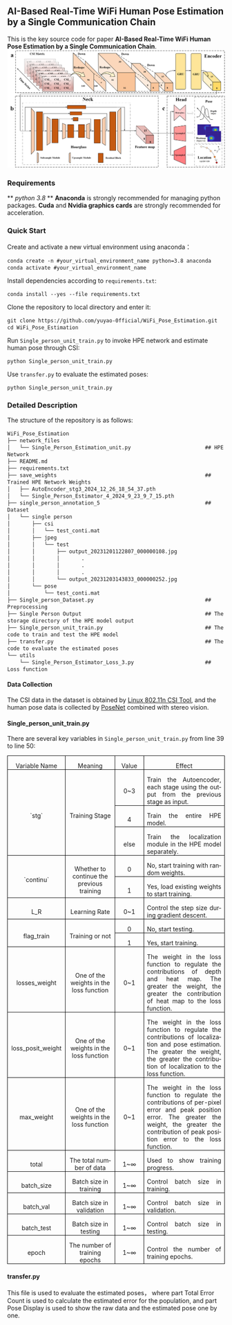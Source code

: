 ## **AI-Based Real-Time WiFi Human Pose Estimation by a Single Communication Chain**
This is the key source code for paper **AI-Based Real-Time WiFi Human Pose Estimation by a Single Communication Chain**.
![Network Design](https://github.com/yuyao-0fficial/WiFi_Pose_Estimation/blob/main/Network_Design.png "HPE Network Design")


### **Requirements**
** *python 3.8* **
**Anaconda** is strongly recommended for managing python packages.
**Cuda** and **Nvidia graphics cards** are strongly recommended for acceleration.

### **Quick Start**
Create and activate a new virtual environment using anaconda：
```
conda create -n #your_virtual_environment_name python=3.8 anaconda
conda activate #your_virtual_environment_name
```

Install dependencies according to `requirements.txt`:
```
conda install --yes --file requirements.txt
```

Clone the repository to local directory and enter it:
```
git clone https://github.com/yuyao-0fficial/WiFi_Pose_Estimation.git
cd WiFi_Pose_Estimation
```

Run `Single_person_unit_train.py` to invoke HPE network and estimate human pose through CSI:
```
python Single_person_unit_train.py
```

Use `transfer.py` to evaluate the estimated poses:
```
python Single_person_unit_train.py
```


### **Detailed Description**
The structure of the repository is as follows:
```
WiFi_Pose_Estimation
├── network_files
│   └── Single_Person_Estimation_unit.py                        ## HPE Network
├── README.md
├── requirements.txt
├── save_weights                                                ## Trained HPE Network Weights
│   ├── AutoEncoder_stg3_2024_12_26_18_54_37.pth
│   └── Single_Person_Estimator_4_2024_9_23_9_7_15.pth
├── single_person_annotation_5                                  ## Dataset
│   └── single person
│       ├── csi
│       │   └── test_conti.mat
│       ├── jpeg
│       │   └── test
│       │       ├── output_20231201122807_000000108.jpg
│       │       │       .
│       │       │       .
│       │       │       .
│       │       └── output_20231203143833_000000252.jpg
│       └── pose
│           └── test_conti.mat
├── Single_person_Dataset.py                                    ## Preprocessing
├── Single Person Output                                        ## The storage directory of the HPE model output
├── Single_person_unit_train.py                                 ## The code to train and test the HPE model
├── transfer.py                                                 ## The code to evaluate the estimated poses
└── utils
    └── Single_Person_Estimator_Loss_3.py                       ## Loss function
```

#### **Data Collection**
The CSI data in the dataset is obtained by [Linux 802.11n CSI Tool](https://github.com/spanev/linux-80211n-csitool), and the human pose data is collected by [PoseNet](https://github.com/mks0601/3DMPPE_POSENET_RELEASE) combined with stereo vision.

#### **Single_person_unit_train.py**
There are several key variables in `Single_person_unit_train.py` from line 39 to line 50: 
<table class="MsoNormalTable" border="0" cellspacing="0" cellpadding="0" style="border-collapse:collapse;mso-yfti-tbllook:1184;mso-padding-alt:0cm 0cm 0cm 0cm">
 <tbody><tr style="mso-yfti-irow:0;mso-yfti-firstrow:yes;height:12.45pt">
  <td width="123" valign="top" style="width:92.2pt;border:solid windowtext 1.0pt;
  padding:0cm 5.4pt 0cm 5.4pt;height:12.45pt">
  <p class="MsoNormal" align="center" style="margin-bottom:0cm;text-align:center;
  line-height:normal"><span lang="EN-US">Variable Name</span></p>
  </td>
  <td width="170" valign="top" style="width:127.55pt;border:solid windowtext 1.0pt;
  border-left:none;padding:0cm 5.4pt 0cm 5.4pt;height:12.45pt">
  <p class="MsoNormal" align="center" style="margin-bottom:0cm;text-align:center;
  line-height:normal"><span lang="EN-US">Meaning</span></p>
  </td>
  <td width="75" valign="top" style="width:56.3pt;border:solid windowtext 1.0pt;
  border-left:none;padding:0cm 5.4pt 0cm 5.4pt;height:12.45pt">
  <p class="MsoNormal" align="center" style="margin-bottom:0cm;text-align:center;
  line-height:normal"><span lang="EN-US">Value</span></p>
  </td>
  <td width="312" valign="top" style="width:233.85pt;border:solid windowtext 1.0pt;
  border-left:none;padding:0cm 5.4pt 0cm 5.4pt;height:12.45pt">
  <p class="MsoNormal" align="center" style="margin-bottom:0cm;text-align:center;
  line-height:normal"><span lang="EN-US">Effect</span></p>
  </td>
 </tr>
 <tr style="mso-yfti-irow:1;height:38.5pt">
  <td width="123" rowspan="3" style="width:92.2pt;border:solid windowtext 1.0pt;
  border-top:none;padding:0cm 5.4pt 0cm 5.4pt;height:38.5pt">
  <p class="MsoNormal" align="center" style="margin-bottom:0cm;text-align:center;
  line-height:normal"><span lang="EN-US">`stg`</span></p>
  </td>
  <td width="170" rowspan="3" style="width:127.55pt;border-top:none;border-left:
  none;border-bottom:solid windowtext 1.0pt;border-right:solid windowtext 1.0pt;
  padding:0cm 5.4pt 0cm 5.4pt;height:38.5pt">
  <p class="MsoNormal" align="center" style="margin-bottom:0cm;text-align:center;
  line-height:normal"><span lang="EN-US">Training Stage</span></p>
  </td>
  <td width="75" style="width:56.3pt;border-top:none;border-left:none;border-bottom:
  solid windowtext 1.0pt;border-right:solid windowtext 1.0pt;padding:0cm 5.4pt 0cm 5.4pt;
  height:38.5pt">
  <p class="MsoNormal" align="center" style="margin-bottom:0cm;text-align:center;
  line-height:normal"><span lang="EN-US">0~3</span></p>
  </td>
  <td width="312" style="width:233.85pt;border-top:none;border-left:none;
  border-bottom:solid windowtext 1.0pt;border-right:solid windowtext 1.0pt;
  padding:0cm 5.4pt 0cm 5.4pt;height:38.5pt">
  <p class="MsoNormal" style="margin-bottom:0cm;text-align:justify;text-justify:
  inter-ideograph;line-height:normal"><span lang="EN-US">Train the Autoencoder,
  each stage using the output from the previous stage as input.</span></p>
  </td>
 </tr>
 <tr style="mso-yfti-irow:2;height:12.45pt">
  <td width="75" style="width:56.3pt;border-top:none;border-left:none;border-bottom:
  solid windowtext 1.0pt;border-right:solid windowtext 1.0pt;padding:0cm 5.4pt 0cm 5.4pt;
  height:12.45pt">
  <p class="MsoNormal" align="center" style="margin-bottom:0cm;text-align:center;
  line-height:normal"><span lang="EN-US">4</span></p>
  </td>
  <td width="312" style="width:233.85pt;border-top:none;border-left:none;
  border-bottom:solid windowtext 1.0pt;border-right:solid windowtext 1.0pt;
  padding:0cm 5.4pt 0cm 5.4pt;height:12.45pt">
  <p class="MsoNormal" style="margin-bottom:0cm;text-align:justify;text-justify:
  inter-ideograph;line-height:normal"><span lang="EN-US">Train the entire HPE
  model.</span></p>
  </td>
 </tr>
 <tr style="mso-yfti-irow:3;height:12.45pt">
  <td width="75" style="width:56.3pt;border-top:none;border-left:none;border-bottom:
  solid windowtext 1.0pt;border-right:solid windowtext 1.0pt;padding:0cm 5.4pt 0cm 5.4pt;
  height:12.45pt">
  <p class="MsoNormal" align="center" style="margin-bottom:0cm;text-align:center;
  line-height:normal"><span lang="EN-US">else</span></p>
  </td>
  <td width="312" style="width:233.85pt;border-top:none;border-left:none;
  border-bottom:solid windowtext 1.0pt;border-right:solid windowtext 1.0pt;
  padding:0cm 5.4pt 0cm 5.4pt;height:12.45pt">
  <p class="MsoNormal" style="margin-bottom:0cm;text-align:justify;text-justify:
  inter-ideograph;line-height:normal"><span lang="EN-US">Train the localization
  module in the HPE model separately.</span></p>
  </td>
 </tr>
 <tr style="mso-yfti-irow:4;height:12.45pt">
  <td width="123" rowspan="2" style="width:92.2pt;border:solid windowtext 1.0pt;
  border-top:none;padding:0cm 5.4pt 0cm 5.4pt;height:12.45pt">
  <p class="MsoNormal" align="center" style="margin-bottom:0cm;text-align:center;
  line-height:normal"><span lang="EN-US">`<span class="SpellE">continu</span>`</span></p>
  </td>
  <td width="170" rowspan="2" style="width:127.55pt;border-top:none;border-left:
  none;border-bottom:solid windowtext 1.0pt;border-right:solid windowtext 1.0pt;
  padding:0cm 5.4pt 0cm 5.4pt;height:12.45pt">
  <p class="MsoNormal" align="center" style="margin-bottom:0cm;text-align:center;
  line-height:normal"><span lang="EN-US">Whether to continue the previous
  training</span></p>
  </td>
  <td width="75" style="width:56.3pt;border-top:none;border-left:none;border-bottom:
  solid windowtext 1.0pt;border-right:solid windowtext 1.0pt;padding:0cm 5.4pt 0cm 5.4pt;
  height:12.45pt">
  <p class="MsoNormal" align="center" style="margin-bottom:0cm;text-align:center;
  line-height:normal"><span lang="EN-US">0</span></p>
  </td>
  <td width="312" style="width:233.85pt;border-top:none;border-left:none;
  border-bottom:solid windowtext 1.0pt;border-right:solid windowtext 1.0pt;
  padding:0cm 5.4pt 0cm 5.4pt;height:12.45pt">
  <p class="MsoNormal" style="margin-bottom:0cm;text-align:justify;text-justify:
  inter-ideograph;line-height:normal"><span lang="EN-US">No, start training with
  random weights.</span></p>
  </td>
 </tr>
 <tr style="mso-yfti-irow:5;height:12.45pt">
  <td width="75" style="width:56.3pt;border-top:none;border-left:none;border-bottom:
  solid windowtext 1.0pt;border-right:solid windowtext 1.0pt;padding:0cm 5.4pt 0cm 5.4pt;
  height:12.45pt">
  <p class="MsoNormal" align="center" style="margin-bottom:0cm;text-align:center;
  line-height:normal"><span lang="EN-US">1</span></p>
  </td>
  <td width="312" style="width:233.85pt;border-top:none;border-left:none;
  border-bottom:solid windowtext 1.0pt;border-right:solid windowtext 1.0pt;
  padding:0cm 5.4pt 0cm 5.4pt;height:12.45pt">
  <p class="MsoNormal" style="margin-bottom:0cm;text-align:justify;text-justify:
  inter-ideograph;line-height:normal"><span lang="EN-US">Yes, load existing
  weights to start training.</span></p>
  </td>
 </tr>
 <tr style="mso-yfti-irow:6;height:12.45pt">
  <td width="123" style="width:92.2pt;border:solid windowtext 1.0pt;border-top:
  none;padding:0cm 5.4pt 0cm 5.4pt;height:12.45pt">
  <p class="MsoNormal" align="center" style="margin-bottom:0cm;text-align:center;
  line-height:normal"><span lang="EN-US">L_R</span></p>
  </td>
  <td width="170" style="width:127.55pt;border-top:none;border-left:none;
  border-bottom:solid windowtext 1.0pt;border-right:solid windowtext 1.0pt;
  padding:0cm 5.4pt 0cm 5.4pt;height:12.45pt">
  <p class="MsoNormal" align="center" style="margin-bottom:0cm;text-align:center;
  line-height:normal"><span lang="EN-US">Learning Rate</span></p>
  </td>
  <td width="75" style="width:56.3pt;border-top:none;border-left:none;border-bottom:
  solid windowtext 1.0pt;border-right:solid windowtext 1.0pt;padding:0cm 5.4pt 0cm 5.4pt;
  height:12.45pt">
  <p class="MsoNormal" align="center" style="margin-bottom:0cm;text-align:center;
  line-height:normal"><span lang="EN-US">0~1</span></p>
  </td>
  <td width="312" style="width:233.85pt;border-top:none;border-left:none;
  border-bottom:solid windowtext 1.0pt;border-right:solid windowtext 1.0pt;
  padding:0cm 5.4pt 0cm 5.4pt;height:12.45pt">
  <p class="MsoNormal" style="margin-bottom:0cm;text-align:justify;text-justify:
  inter-ideograph;line-height:normal"><span lang="EN-US">Control the step size
  during gradient descent.</span></p>
  </td>
 </tr>
 <tr style="mso-yfti-irow:7;height:12.45pt">
  <td width="123" rowspan="2" style="width:92.2pt;border:solid windowtext 1.0pt;
  border-top:none;padding:0cm 5.4pt 0cm 5.4pt;height:12.45pt">
  <p class="MsoNormal" align="center" style="margin-bottom:0cm;text-align:center;
  line-height:normal"><span class="SpellE"><span lang="EN-US">flag_train</span></span></p>
  </td>
  <td width="170" rowspan="2" style="width:127.55pt;border-top:none;border-left:
  none;border-bottom:solid windowtext 1.0pt;border-right:solid windowtext 1.0pt;
  padding:0cm 5.4pt 0cm 5.4pt;height:12.45pt">
  <p class="MsoNormal" align="center" style="margin-bottom:0cm;text-align:center;
  line-height:normal"><span lang="EN-US">Training or not</span></p>
  </td>
  <td width="75" style="width:56.3pt;border-top:none;border-left:none;border-bottom:
  solid windowtext 1.0pt;border-right:solid windowtext 1.0pt;padding:0cm 5.4pt 0cm 5.4pt;
  height:12.45pt">
  <p class="MsoNormal" align="center" style="margin-bottom:0cm;text-align:center;
  line-height:normal"><span lang="EN-US">0</span></p>
  </td>
  <td width="312" style="width:233.85pt;border-top:none;border-left:none;
  border-bottom:solid windowtext 1.0pt;border-right:solid windowtext 1.0pt;
  padding:0cm 5.4pt 0cm 5.4pt;height:12.45pt">
  <p class="MsoNormal" style="margin-bottom:0cm;text-align:justify;text-justify:
  inter-ideograph;line-height:normal"><span lang="EN-US">No, start testing.</span></p>
  </td>
 </tr>
 <tr style="mso-yfti-irow:8;height:12.45pt">
  <td width="75" style="width:56.3pt;border-top:none;border-left:none;border-bottom:
  solid windowtext 1.0pt;border-right:solid windowtext 1.0pt;padding:0cm 5.4pt 0cm 5.4pt;
  height:12.45pt">
  <p class="MsoNormal" align="center" style="margin-bottom:0cm;text-align:center;
  line-height:normal"><span lang="EN-US">1</span></p>
  </td>
  <td width="312" style="width:233.85pt;border-top:none;border-left:none;
  border-bottom:solid windowtext 1.0pt;border-right:solid windowtext 1.0pt;
  padding:0cm 5.4pt 0cm 5.4pt;height:12.45pt">
  <p class="MsoNormal" style="margin-bottom:0cm;text-align:justify;text-justify:
  inter-ideograph;line-height:normal"><span lang="EN-US">Yes, start training.</span></p>
  </td>
 </tr>
 <tr style="mso-yfti-irow:9;height:12.45pt">
  <td width="123" style="width:92.2pt;border:solid windowtext 1.0pt;border-top:
  none;padding:0cm 5.4pt 0cm 5.4pt;height:12.45pt">
  <p class="MsoNormal" align="center" style="margin-bottom:0cm;text-align:center;
  line-height:normal"><span class="SpellE"><span lang="EN-US">losses_weight</span></span></p>
  </td>
  <td width="170" style="width:127.55pt;border-top:none;border-left:none;
  border-bottom:solid windowtext 1.0pt;border-right:solid windowtext 1.0pt;
  padding:0cm 5.4pt 0cm 5.4pt;height:12.45pt">
  <p class="MsoNormal" align="center" style="margin-bottom:0cm;text-align:center;
  line-height:normal"><span lang="EN-US">One of the weights in the loss function</span></p>
  </td>
  <td width="75" style="width:56.3pt;border-top:none;border-left:none;border-bottom:
  solid windowtext 1.0pt;border-right:solid windowtext 1.0pt;padding:0cm 5.4pt 0cm 5.4pt;
  height:12.45pt">
  <p class="MsoNormal" align="center" style="margin-bottom:0cm;text-align:center;
  line-height:normal"><span lang="EN-US">0~1</span></p>
  </td>
  <td width="312" style="width:233.85pt;border-top:none;border-left:none;
  border-bottom:solid windowtext 1.0pt;border-right:solid windowtext 1.0pt;
  padding:0cm 5.4pt 0cm 5.4pt;height:12.45pt">
  <p class="MsoNormal" style="margin-bottom:0cm;text-align:justify;text-justify:
  inter-ideograph;line-height:normal"><span lang="EN-US">The weight in the loss function
  to regulate the contributions of depth and heat map. The greater the weight,
  the greater the contribution of heat map to the loss function.</span></p>
  </td>
 </tr>
 <tr style="mso-yfti-irow:10;height:12.45pt">
  <td width="123" style="width:92.2pt;border:solid windowtext 1.0pt;border-top:
  none;padding:0cm 5.4pt 0cm 5.4pt;height:12.45pt">
  <p class="MsoNormal" align="center" style="margin-bottom:0cm;text-align:center;
  line-height:normal"><span class="SpellE"><span lang="EN-US">loss_posit_weight</span></span></p>
  </td>
  <td width="170" style="width:127.55pt;border-top:none;border-left:none;
  border-bottom:solid windowtext 1.0pt;border-right:solid windowtext 1.0pt;
  padding:0cm 5.4pt 0cm 5.4pt;height:12.45pt">
  <p class="MsoNormal" align="center" style="margin-bottom:0cm;text-align:center;
  line-height:normal"><span lang="EN-US">One of the weights in the loss function</span></p>
  </td>
  <td width="75" style="width:56.3pt;border-top:none;border-left:none;border-bottom:
  solid windowtext 1.0pt;border-right:solid windowtext 1.0pt;padding:0cm 5.4pt 0cm 5.4pt;
  height:12.45pt">
  <p class="MsoNormal" align="center" style="margin-bottom:0cm;text-align:center;
  line-height:normal"><span lang="EN-US">0~1</span></p>
  </td>
  <td width="312" style="width:233.85pt;border-top:none;border-left:none;
  border-bottom:solid windowtext 1.0pt;border-right:solid windowtext 1.0pt;
  padding:0cm 5.4pt 0cm 5.4pt;height:12.45pt">
  <p class="MsoNormal" style="margin-bottom:0cm;text-align:justify;text-justify:
  inter-ideograph;line-height:normal"><span lang="EN-US">The weight in the loss
  function to regulate the contributions of localization and pose estimation.
  The greater the weight, the greater the contribution of localization to the
  loss function.</span></p>
  </td>
 </tr>
 <tr style="mso-yfti-irow:11;height:12.45pt">
  <td width="123" style="width:92.2pt;border:solid windowtext 1.0pt;border-top:
  none;padding:0cm 5.4pt 0cm 5.4pt;height:12.45pt">
  <p class="MsoNormal" align="center" style="margin-bottom:0cm;text-align:center;
  line-height:normal"><span class="SpellE"><span lang="EN-US">max_weight</span></span></p>
  </td>
  <td width="170" style="width:127.55pt;border-top:none;border-left:none;
  border-bottom:solid windowtext 1.0pt;border-right:solid windowtext 1.0pt;
  padding:0cm 5.4pt 0cm 5.4pt;height:12.45pt">
  <p class="MsoNormal" align="center" style="margin-bottom:0cm;text-align:center;
  line-height:normal"><span lang="EN-US">One of the weights in the loss function</span></p>
  </td>
  <td width="75" style="width:56.3pt;border-top:none;border-left:none;border-bottom:
  solid windowtext 1.0pt;border-right:solid windowtext 1.0pt;padding:0cm 5.4pt 0cm 5.4pt;
  height:12.45pt">
  <p class="MsoNormal" align="center" style="margin-bottom:0cm;text-align:center;
  line-height:normal"><span lang="EN-US">0~1</span></p>
  </td>
  <td width="312" style="width:233.85pt;border-top:none;border-left:none;
  border-bottom:solid windowtext 1.0pt;border-right:solid windowtext 1.0pt;
  padding:0cm 5.4pt 0cm 5.4pt;height:12.45pt">
  <p class="MsoNormal" style="margin-bottom:0cm;text-align:justify;text-justify:
  inter-ideograph;line-height:normal"><span lang="EN-US">The weight in the loss
  function to regulate the contributions of per-pixel error and peak position
  error. The greater the weight, the greater the contribution of peak position
  error to the loss function.</span></p>
  </td>
 </tr>
 <tr style="mso-yfti-irow:12;height:12.45pt">
  <td width="123" style="width:92.2pt;border:solid windowtext 1.0pt;border-top:
  none;padding:0cm 5.4pt 0cm 5.4pt;height:12.45pt">
  <p class="MsoNormal" align="center" style="margin-bottom:0cm;text-align:center;
  line-height:normal"><span lang="EN-US">total</span></p>
  </td>
  <td width="170" style="width:127.55pt;border-top:none;border-left:none;
  border-bottom:solid windowtext 1.0pt;border-right:solid windowtext 1.0pt;
  padding:0cm 5.4pt 0cm 5.4pt;height:12.45pt">
  <p class="MsoNormal" align="center" style="margin-bottom:0cm;text-align:center;
  line-height:normal"><span lang="EN-US">The total number of data</span></p>
  </td>
  <td width="75" style="width:56.3pt;border-top:none;border-left:none;border-bottom:
  solid windowtext 1.0pt;border-right:solid windowtext 1.0pt;padding:0cm 5.4pt 0cm 5.4pt;
  height:12.45pt">
  <p class="MsoNormal" align="center" style="margin-bottom:0cm;text-align:center;
  line-height:normal"><span lang="EN-US">1~</span>∞</p>
  </td>
  <td width="312" style="width:233.85pt;border-top:none;border-left:none;
  border-bottom:solid windowtext 1.0pt;border-right:solid windowtext 1.0pt;
  padding:0cm 5.4pt 0cm 5.4pt;height:12.45pt">
  <p class="MsoNormal" style="margin-bottom:0cm;text-align:justify;text-justify:
  inter-ideograph;line-height:normal"><span lang="EN-US">Used to show training
  progress.</span></p>
  </td>
 </tr>
 <tr style="mso-yfti-irow:13;height:12.45pt">
  <td width="123" style="width:92.2pt;border:solid windowtext 1.0pt;border-top:
  none;padding:0cm 5.4pt 0cm 5.4pt;height:12.45pt">
  <p class="MsoNormal" align="center" style="margin-bottom:0cm;text-align:center;
  line-height:normal"><span class="SpellE"><span lang="EN-US">batch_size</span></span></p>
  </td>
  <td width="170" style="width:127.55pt;border-top:none;border-left:none;
  border-bottom:solid windowtext 1.0pt;border-right:solid windowtext 1.0pt;
  padding:0cm 5.4pt 0cm 5.4pt;height:12.45pt">
  <p class="MsoNormal" align="center" style="margin-bottom:0cm;text-align:center;
  line-height:normal"><span lang="EN-US">Batch size in training</span></p>
  </td>
  <td width="75" style="width:56.3pt;border-top:none;border-left:none;border-bottom:
  solid windowtext 1.0pt;border-right:solid windowtext 1.0pt;padding:0cm 5.4pt 0cm 5.4pt;
  height:12.45pt">
  <p class="MsoNormal" align="center" style="margin-bottom:0cm;text-align:center;
  line-height:normal"><span lang="EN-US">1~</span>∞</p>
  </td>
  <td width="312" style="width:233.85pt;border-top:none;border-left:none;
  border-bottom:solid windowtext 1.0pt;border-right:solid windowtext 1.0pt;
  padding:0cm 5.4pt 0cm 5.4pt;height:12.45pt">
  <p class="MsoNormal" style="margin-bottom:0cm;text-align:justify;text-justify:
  inter-ideograph;line-height:normal"><span lang="EN-US">Control batch size in
  training.</span></p>
  </td>
 </tr>
 <tr style="mso-yfti-irow:14;height:12.45pt">
  <td width="123" style="width:92.2pt;border:solid windowtext 1.0pt;border-top:
  none;padding:0cm 5.4pt 0cm 5.4pt;height:12.45pt">
  <p class="MsoNormal" align="center" style="margin-bottom:0cm;text-align:center;
  line-height:normal"><span class="SpellE"><span lang="EN-US">batch_val</span></span></p>
  </td>
  <td width="170" style="width:127.55pt;border-top:none;border-left:none;
  border-bottom:solid windowtext 1.0pt;border-right:solid windowtext 1.0pt;
  padding:0cm 5.4pt 0cm 5.4pt;height:12.45pt">
  <p class="MsoNormal" align="center" style="margin-bottom:0cm;text-align:center;
  line-height:normal"><span lang="EN-US">Batch size in validation</span></p>
  </td>
  <td width="75" style="width:56.3pt;border-top:none;border-left:none;border-bottom:
  solid windowtext 1.0pt;border-right:solid windowtext 1.0pt;padding:0cm 5.4pt 0cm 5.4pt;
  height:12.45pt">
  <p class="MsoNormal" align="center" style="margin-bottom:0cm;text-align:center;
  line-height:normal"><span lang="EN-US">1~</span>∞</p>
  </td>
  <td width="312" style="width:233.85pt;border-top:none;border-left:none;
  border-bottom:solid windowtext 1.0pt;border-right:solid windowtext 1.0pt;
  padding:0cm 5.4pt 0cm 5.4pt;height:12.45pt">
  <p class="MsoNormal" style="margin-bottom:0cm;text-align:justify;text-justify:
  inter-ideograph;line-height:normal"><span lang="EN-US">Control batch size in
  validation.</span></p>
  </td>
 </tr>
 <tr style="mso-yfti-irow:15;height:12.45pt">
  <td width="123" style="width:92.2pt;border:solid windowtext 1.0pt;border-top:
  none;padding:0cm 5.4pt 0cm 5.4pt;height:12.45pt">
  <p class="MsoNormal" align="center" style="margin-bottom:0cm;text-align:center;
  line-height:normal"><span class="SpellE"><span lang="EN-US">batch_test</span></span></p>
  </td>
  <td width="170" style="width:127.55pt;border-top:none;border-left:none;
  border-bottom:solid windowtext 1.0pt;border-right:solid windowtext 1.0pt;
  padding:0cm 5.4pt 0cm 5.4pt;height:12.45pt">
  <p class="MsoNormal" align="center" style="margin-bottom:0cm;text-align:center;
  line-height:normal"><span lang="EN-US">Batch size in testing</span></p>
  </td>
  <td width="75" style="width:56.3pt;border-top:none;border-left:none;border-bottom:
  solid windowtext 1.0pt;border-right:solid windowtext 1.0pt;padding:0cm 5.4pt 0cm 5.4pt;
  height:12.45pt">
  <p class="MsoNormal" align="center" style="margin-bottom:0cm;text-align:center;
  line-height:normal"><span lang="EN-US">1~</span>∞</p>
  </td>
  <td width="312" style="width:233.85pt;border-top:none;border-left:none;
  border-bottom:solid windowtext 1.0pt;border-right:solid windowtext 1.0pt;
  padding:0cm 5.4pt 0cm 5.4pt;height:12.45pt">
  <p class="MsoNormal" style="margin-bottom:0cm;text-align:justify;text-justify:
  inter-ideograph;line-height:normal"><span lang="EN-US">Control batch size in
  testing.</span></p>
  </td>
 </tr>
 <tr style="mso-yfti-irow:16;mso-yfti-lastrow:yes;height:12.45pt">
  <td width="123" style="width:92.2pt;border:solid windowtext 1.0pt;border-top:
  none;padding:0cm 5.4pt 0cm 5.4pt;height:12.45pt">
  <p class="MsoNormal" align="center" style="margin-bottom:0cm;text-align:center;
  line-height:normal"><span lang="EN-US">epoch</span></p>
  </td>
  <td width="170" style="width:127.55pt;border-top:none;border-left:none;
  border-bottom:solid windowtext 1.0pt;border-right:solid windowtext 1.0pt;
  padding:0cm 5.4pt 0cm 5.4pt;height:12.45pt">
  <p class="MsoNormal" align="center" style="margin-bottom:0cm;text-align:center;
  line-height:normal"><span lang="EN-US">The number of training epochs</span></p>
  </td>
  <td width="75" style="width:56.3pt;border-top:none;border-left:none;border-bottom:
  solid windowtext 1.0pt;border-right:solid windowtext 1.0pt;padding:0cm 5.4pt 0cm 5.4pt;
  height:12.45pt">
  <p class="MsoNormal" align="center" style="margin-bottom:0cm;text-align:center;
  line-height:normal"><span lang="EN-US">1~</span>∞</p>
  </td>
  <td width="312" style="width:233.85pt;border-top:none;border-left:none;
  border-bottom:solid windowtext 1.0pt;border-right:solid windowtext 1.0pt;
  padding:0cm 5.4pt 0cm 5.4pt;height:12.45pt">
  <p class="MsoNormal" style="margin-bottom:0cm;text-align:justify;text-justify:
  inter-ideograph;line-height:normal"><span lang="EN-US">Control the number of
  training epochs.</span></p>
  </td>
 </tr>
</tbody>
</table>

#### **transfer.py**
This file is used to evaluate the estimated poses， where part Total Error Count is used to calculate the estimated error for the population, and part Pose Display is used to show the raw data and the estimated pose one by one.
